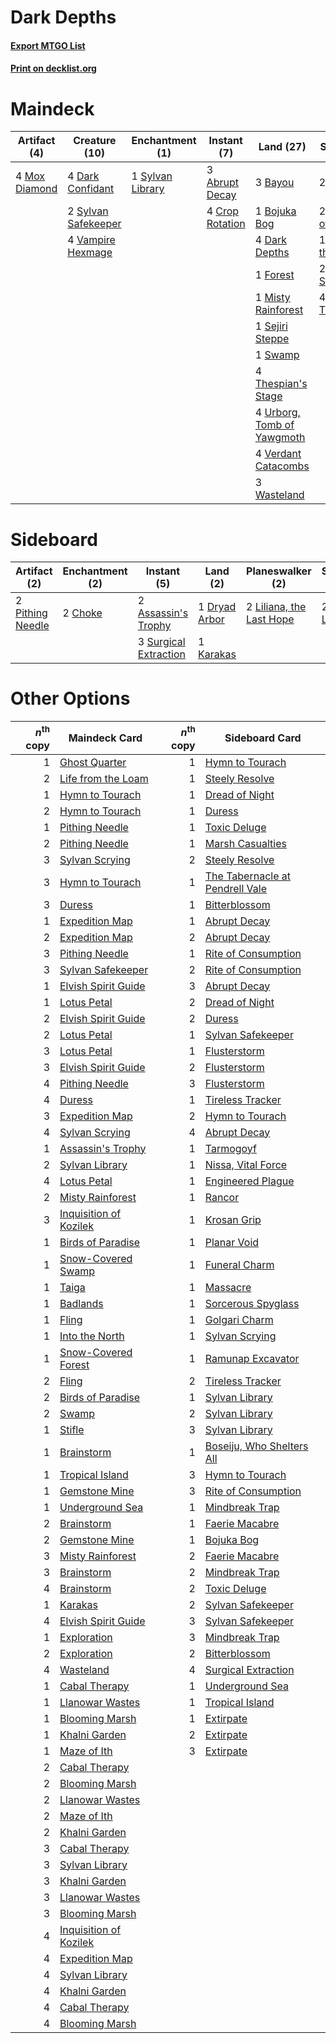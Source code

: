 # Dark Depths

#### [Export MTGO List](../collection/Dark%20Depths/Dark%20Depths.txt)
#### [Print on decklist.org](http://decklist.org/?deckmain=3%09Abrupt%20Decay%0A3%09Bayou%0A1%09Bojuka%20Bog%0A4%09Crop%20Rotation%0A4%09Dark%20Confidant%0A4%09Dark%20Depths%0A2%09Duress%0A1%09Forest%0A2%09Inquisition%20of%20Kozilek%0A1%09Life%20from%20the%20Loam%0A1%09Misty%20Rainforest%0A4%09Mox%20Diamond%0A1%09Sejiri%20Steppe%0A1%09Swamp%0A1%09Sylvan%20Library%0A2%09Sylvan%20Safekeeper%0A2%09Sylvan%20Scrying%0A4%09Thespian's%20Stage%0A4%09Thoughtseize%0A4%09Urborg,%20Tomb%20of%20Yawgmoth%0A4%09Vampire%20Hexmage%0A4%09Verdant%20Catacombs%0A3%09Wasteland&deckside=2%09Assassin's%20Trophy%0A2%09Choke%0A1%09Dryad%20Arbor%0A1%09Karakas%0A2%09Liliana,%20the%20Last%20Hope%0A2%09Lost%20Legacy%0A2%09Pithing%20Needle%0A3%09Surgical%20Extraction)
# Maindeck

|                                      Artifact (4)                                      |                                        Creature (10)                                         |                                      Enchantment (1)                                      |                                       Instant (7)                                        |                                              Land (27)                                              |                                           Sorcery (11)                                            |
|----------------------------------------------------------------------------------------|----------------------------------------------------------------------------------------------|-------------------------------------------------------------------------------------------|------------------------------------------------------------------------------------------|-----------------------------------------------------------------------------------------------------|---------------------------------------------------------------------------------------------------|
|4 [Mox Diamond](http://gatherer.wizards.com/Pages/Card/Details.aspx?multiverseid=212634)|4 [Dark Confidant](http://gatherer.wizards.com/Pages/Card/Details.aspx?multiverseid=370413)   |1 [Sylvan Library](http://gatherer.wizards.com/Pages/Card/Details.aspx?multiverseid=383120)|3 [Abrupt Decay](http://gatherer.wizards.com/Pages/Card/Details.aspx?multiverseid=425971) |3 [Bayou](http://gatherer.wizards.com/Pages/Card/Details.aspx?multiverseid=382860)                   |2 [Duress](http://gatherer.wizards.com/Pages/Card/Details.aspx?multiverseid=270465)                |
|                                                                                        |2 [Sylvan Safekeeper](http://gatherer.wizards.com/Pages/Card/Details.aspx?multiverseid=430371)|                                                                                           |4 [Crop Rotation](http://gatherer.wizards.com/Pages/Card/Details.aspx?multiverseid=417430)|1 [Bojuka Bog](http://gatherer.wizards.com/Pages/Card/Details.aspx?multiverseid=247536)              |2 [Inquisition of Kozilek](http://gatherer.wizards.com/Pages/Card/Details.aspx?multiverseid=425900)|
|                                                                                        |4 [Vampire Hexmage](http://gatherer.wizards.com/Pages/Card/Details.aspx?multiverseid=382397)  |                                                                                           |                                                                                          |4 [Dark Depths](http://gatherer.wizards.com/Pages/Card/Details.aspx?multiverseid=416746)             |1 [Life from the Loam](http://gatherer.wizards.com/Pages/Card/Details.aspx?multiverseid=370398)    |
|                                                                                        |                                                                                              |                                                                                           |                                                                                          |1 [Forest](http://gatherer.wizards.com/Pages/Card/Details.aspx?multiverseid=439605)                  |2 [Sylvan Scrying](http://gatherer.wizards.com/Pages/Card/Details.aspx?multiverseid=49529)         |
|                                                                                        |                                                                                              |                                                                                           |                                                                                          |1 [Misty Rainforest](http://gatherer.wizards.com/Pages/Card/Details.aspx?multiverseid=426065)        |4 [Thoughtseize](http://gatherer.wizards.com/Pages/Card/Details.aspx?multiverseid=438676)          |
|                                                                                        |                                                                                              |                                                                                           |                                                                                          |1 [Sejiri Steppe](http://gatherer.wizards.com/Pages/Card/Details.aspx?multiverseid=243453)           |                                                                                                   |
|                                                                                        |                                                                                              |                                                                                           |                                                                                          |1 [Swamp](http://gatherer.wizards.com/Pages/Card/Details.aspx?multiverseid=439603)                   |                                                                                                   |
|                                                                                        |                                                                                              |                                                                                           |                                                                                          |4 [Thespian's Stage](http://gatherer.wizards.com/Pages/Card/Details.aspx?multiverseid=366353)        |                                                                                                   |
|                                                                                        |                                                                                              |                                                                                           |                                                                                          |4 [Urborg, Tomb of Yawgmoth](http://gatherer.wizards.com/Pages/Card/Details.aspx?multiverseid=287330)|                                                                                                   |
|                                                                                        |                                                                                              |                                                                                           |                                                                                          |4 [Verdant Catacombs](http://gatherer.wizards.com/Pages/Card/Details.aspx?multiverseid=426074)       |                                                                                                   |
|                                                                                        |                                                                                              |                                                                                           |                                                                                          |3 [Wasteland](http://gatherer.wizards.com/Pages/Card/Details.aspx?multiverseid=413790)               |                                                                                                   |


# Sideboard

|                                       Artifact (2)                                        |                                 Enchantment (2)                                  |                                          Instant (5)                                           |                                        Land (2)                                        |                                         Planeswalker (2)                                          |                                      Sorcery (2)                                       |
|-------------------------------------------------------------------------------------------|----------------------------------------------------------------------------------|------------------------------------------------------------------------------------------------|----------------------------------------------------------------------------------------|---------------------------------------------------------------------------------------------------|----------------------------------------------------------------------------------------|
|2 [Pithing Needle](http://gatherer.wizards.com/Pages/Card/Details.aspx?multiverseid=425815)|2 [Choke](http://gatherer.wizards.com/Pages/Card/Details.aspx?multiverseid=430685)|2 [Assassin's Trophy](http://gatherer.wizards.com/Pages/Card/Details.aspx?multiverseid=452902)  |1 [Dryad Arbor](http://gatherer.wizards.com/Pages/Card/Details.aspx?multiverseid=282542)|2 [Liliana, the Last Hope](http://gatherer.wizards.com/Pages/Card/Details.aspx?multiverseid=414388)|2 [Lost Legacy](http://gatherer.wizards.com/Pages/Card/Details.aspx?multiverseid=417661)|
|                                                                                           |                                                                                  |3 [Surgical Extraction](http://gatherer.wizards.com/Pages/Card/Details.aspx?multiverseid=397706)|1 [Karakas](http://gatherer.wizards.com/Pages/Card/Details.aspx?multiverseid=201198)    |                                                                                                   |                                                                                        |


# Other Options

|*n*<sup>th</sup> copy|                                          Maindeck Card                                          |*n*<sup>th</sup> copy|                                              Sideboard Card                                              |
|--------------------:|-------------------------------------------------------------------------------------------------|--------------------:|----------------------------------------------------------------------------------------------------------|
|                    1|[Ghost Quarter](http://gatherer.wizards.com/Pages/Card/Details.aspx?multiverseid=430470)         |                    1|[Hymn to Tourach](http://gatherer.wizards.com/Pages/Card/Details.aspx?multiverseid=382976)                |
|                    2|[Life from the Loam](http://gatherer.wizards.com/Pages/Card/Details.aspx?multiverseid=370398)    |                    1|[Steely Resolve](http://gatherer.wizards.com/Pages/Card/Details.aspx?multiverseid=40130)                  |
|                    1|[Hymn to Tourach](http://gatherer.wizards.com/Pages/Card/Details.aspx?multiverseid=382976)       |                    1|[Dread of Night](http://gatherer.wizards.com/Pages/Card/Details.aspx?multiverseid=4658)                   |
|                    2|[Hymn to Tourach](http://gatherer.wizards.com/Pages/Card/Details.aspx?multiverseid=382976)       |                    1|[Duress](http://gatherer.wizards.com/Pages/Card/Details.aspx?multiverseid=270465)                         |
|                    1|[Pithing Needle](http://gatherer.wizards.com/Pages/Card/Details.aspx?multiverseid=425815)        |                    1|[Toxic Deluge](http://gatherer.wizards.com/Pages/Card/Details.aspx?multiverseid=413650)                   |
|                    2|[Pithing Needle](http://gatherer.wizards.com/Pages/Card/Details.aspx?multiverseid=425815)        |                    1|[Marsh Casualties](http://gatherer.wizards.com/Pages/Card/Details.aspx?multiverseid=401696)               |
|                    3|[Sylvan Scrying](http://gatherer.wizards.com/Pages/Card/Details.aspx?multiverseid=49529)         |                    2|[Steely Resolve](http://gatherer.wizards.com/Pages/Card/Details.aspx?multiverseid=40130)                  |
|                    3|[Hymn to Tourach](http://gatherer.wizards.com/Pages/Card/Details.aspx?multiverseid=382976)       |                    1|[The Tabernacle at Pendrell Vale](http://gatherer.wizards.com/Pages/Card/Details.aspx?multiverseid=201236)|
|                    3|[Duress](http://gatherer.wizards.com/Pages/Card/Details.aspx?multiverseid=270465)                |                    1|[Bitterblossom](http://gatherer.wizards.com/Pages/Card/Details.aspx?multiverseid=397701)                  |
|                    1|[Expedition Map](http://gatherer.wizards.com/Pages/Card/Details.aspx?multiverseid=397742)        |                    1|[Abrupt Decay](http://gatherer.wizards.com/Pages/Card/Details.aspx?multiverseid=425971)                   |
|                    2|[Expedition Map](http://gatherer.wizards.com/Pages/Card/Details.aspx?multiverseid=397742)        |                    2|[Abrupt Decay](http://gatherer.wizards.com/Pages/Card/Details.aspx?multiverseid=425971)                   |
|                    3|[Pithing Needle](http://gatherer.wizards.com/Pages/Card/Details.aspx?multiverseid=425815)        |                    1|[Rite of Consumption](http://gatherer.wizards.com/Pages/Card/Details.aspx?multiverseid=159400)            |
|                    3|[Sylvan Safekeeper](http://gatherer.wizards.com/Pages/Card/Details.aspx?multiverseid=430371)     |                    2|[Rite of Consumption](http://gatherer.wizards.com/Pages/Card/Details.aspx?multiverseid=159400)            |
|                    1|[Elvish Spirit Guide](http://gatherer.wizards.com/Pages/Card/Details.aspx?multiverseid=184542)   |                    3|[Abrupt Decay](http://gatherer.wizards.com/Pages/Card/Details.aspx?multiverseid=425971)                   |
|                    1|[Lotus Petal](http://gatherer.wizards.com/Pages/Card/Details.aspx?multiverseid=420602)           |                    2|[Dread of Night](http://gatherer.wizards.com/Pages/Card/Details.aspx?multiverseid=4658)                   |
|                    2|[Elvish Spirit Guide](http://gatherer.wizards.com/Pages/Card/Details.aspx?multiverseid=184542)   |                    2|[Duress](http://gatherer.wizards.com/Pages/Card/Details.aspx?multiverseid=270465)                         |
|                    2|[Lotus Petal](http://gatherer.wizards.com/Pages/Card/Details.aspx?multiverseid=420602)           |                    1|[Sylvan Safekeeper](http://gatherer.wizards.com/Pages/Card/Details.aspx?multiverseid=430371)              |
|                    3|[Lotus Petal](http://gatherer.wizards.com/Pages/Card/Details.aspx?multiverseid=420602)           |                    1|[Flusterstorm](http://gatherer.wizards.com/Pages/Card/Details.aspx?multiverseid=382942)                   |
|                    3|[Elvish Spirit Guide](http://gatherer.wizards.com/Pages/Card/Details.aspx?multiverseid=184542)   |                    2|[Flusterstorm](http://gatherer.wizards.com/Pages/Card/Details.aspx?multiverseid=382942)                   |
|                    4|[Pithing Needle](http://gatherer.wizards.com/Pages/Card/Details.aspx?multiverseid=425815)        |                    3|[Flusterstorm](http://gatherer.wizards.com/Pages/Card/Details.aspx?multiverseid=382942)                   |
|                    4|[Duress](http://gatherer.wizards.com/Pages/Card/Details.aspx?multiverseid=270465)                |                    1|[Tireless Tracker](http://gatherer.wizards.com/Pages/Card/Details.aspx?multiverseid=409997)               |
|                    3|[Expedition Map](http://gatherer.wizards.com/Pages/Card/Details.aspx?multiverseid=397742)        |                    2|[Hymn to Tourach](http://gatherer.wizards.com/Pages/Card/Details.aspx?multiverseid=382976)                |
|                    4|[Sylvan Scrying](http://gatherer.wizards.com/Pages/Card/Details.aspx?multiverseid=49529)         |                    4|[Abrupt Decay](http://gatherer.wizards.com/Pages/Card/Details.aspx?multiverseid=425971)                   |
|                    1|[Assassin's Trophy](http://gatherer.wizards.com/Pages/Card/Details.aspx?multiverseid=452902)     |                    1|[Tarmogoyf](http://gatherer.wizards.com/Pages/Card/Details.aspx?multiverseid=370404)                      |
|                    2|[Sylvan Library](http://gatherer.wizards.com/Pages/Card/Details.aspx?multiverseid=383120)        |                    1|[Nissa, Vital Force](http://gatherer.wizards.com/Pages/Card/Details.aspx?multiverseid=417736)             |
|                    4|[Lotus Petal](http://gatherer.wizards.com/Pages/Card/Details.aspx?multiverseid=420602)           |                    1|[Engineered Plague](http://gatherer.wizards.com/Pages/Card/Details.aspx?multiverseid=12944)               |
|                    2|[Misty Rainforest](http://gatherer.wizards.com/Pages/Card/Details.aspx?multiverseid=426065)      |                    1|[Rancor](http://gatherer.wizards.com/Pages/Card/Details.aspx?multiverseid=423501)                         |
|                    3|[Inquisition of Kozilek](http://gatherer.wizards.com/Pages/Card/Details.aspx?multiverseid=425900)|                    1|[Krosan Grip](http://gatherer.wizards.com/Pages/Card/Details.aspx?multiverseid=370557)                    |
|                    1|[Birds of Paradise](http://gatherer.wizards.com/Pages/Card/Details.aspx?multiverseid=416933)     |                    1|[Planar Void](http://gatherer.wizards.com/Pages/Card/Details.aspx?multiverseid=5608)                      |
|                    1|[Snow-Covered Swamp](http://gatherer.wizards.com/Pages/Card/Details.aspx?multiverseid=184816)    |                    1|[Funeral Charm](http://gatherer.wizards.com/Pages/Card/Details.aspx?multiverseid=3618)                    |
|                    1|[Taiga](http://gatherer.wizards.com/Pages/Card/Details.aspx?multiverseid=383122)                 |                    1|[Massacre](http://gatherer.wizards.com/Pages/Card/Details.aspx?multiverseid=21324)                        |
|                    1|[Badlands](http://gatherer.wizards.com/Pages/Card/Details.aspx?multiverseid=382852)              |                    1|[Sorcerous Spyglass](http://gatherer.wizards.com/Pages/Card/Details.aspx?multiverseid=435407)             |
|                    1|[Fling](http://gatherer.wizards.com/Pages/Card/Details.aspx?multiverseid=423469)                 |                    1|[Golgari Charm](http://gatherer.wizards.com/Pages/Card/Details.aspx?multiverseid=430396)                  |
|                    1|[Into the North](http://gatherer.wizards.com/Pages/Card/Details.aspx?multiverseid=121199)        |                    1|[Sylvan Scrying](http://gatherer.wizards.com/Pages/Card/Details.aspx?multiverseid=49529)                  |
|                    1|[Snow-Covered Forest](http://gatherer.wizards.com/Pages/Card/Details.aspx?multiverseid=184812)   |                    1|[Ramunap Excavator](http://gatherer.wizards.com/Pages/Card/Details.aspx?multiverseid=430818)              |
|                    2|[Fling](http://gatherer.wizards.com/Pages/Card/Details.aspx?multiverseid=423469)                 |                    2|[Tireless Tracker](http://gatherer.wizards.com/Pages/Card/Details.aspx?multiverseid=409997)               |
|                    2|[Birds of Paradise](http://gatherer.wizards.com/Pages/Card/Details.aspx?multiverseid=416933)     |                    1|[Sylvan Library](http://gatherer.wizards.com/Pages/Card/Details.aspx?multiverseid=383120)                 |
|                    2|[Swamp](http://gatherer.wizards.com/Pages/Card/Details.aspx?multiverseid=439603)                 |                    2|[Sylvan Library](http://gatherer.wizards.com/Pages/Card/Details.aspx?multiverseid=383120)                 |
|                    1|[Stifle](http://gatherer.wizards.com/Pages/Card/Details.aspx?multiverseid=429877)                |                    3|[Sylvan Library](http://gatherer.wizards.com/Pages/Card/Details.aspx?multiverseid=383120)                 |
|                    1|[Brainstorm](http://gatherer.wizards.com/Pages/Card/Details.aspx?multiverseid=382871)            |                    1|[Boseiju, Who Shelters All](http://gatherer.wizards.com/Pages/Card/Details.aspx?multiverseid=291507)      |
|                    1|[Tropical Island](http://gatherer.wizards.com/Pages/Card/Details.aspx?multiverseid=383138)       |                    3|[Hymn to Tourach](http://gatherer.wizards.com/Pages/Card/Details.aspx?multiverseid=382976)                |
|                    1|[Gemstone Mine](http://gatherer.wizards.com/Pages/Card/Details.aspx?multiverseid=4592)           |                    3|[Rite of Consumption](http://gatherer.wizards.com/Pages/Card/Details.aspx?multiverseid=159400)            |
|                    1|[Underground Sea](http://gatherer.wizards.com/Pages/Card/Details.aspx?multiverseid=383142)       |                    1|[Mindbreak Trap](http://gatherer.wizards.com/Pages/Card/Details.aspx?multiverseid=197532)                 |
|                    2|[Brainstorm](http://gatherer.wizards.com/Pages/Card/Details.aspx?multiverseid=382871)            |                    1|[Faerie Macabre](http://gatherer.wizards.com/Pages/Card/Details.aspx?multiverseid=370410)                 |
|                    2|[Gemstone Mine](http://gatherer.wizards.com/Pages/Card/Details.aspx?multiverseid=4592)           |                    1|[Bojuka Bog](http://gatherer.wizards.com/Pages/Card/Details.aspx?multiverseid=247536)                     |
|                    3|[Misty Rainforest](http://gatherer.wizards.com/Pages/Card/Details.aspx?multiverseid=426065)      |                    2|[Faerie Macabre](http://gatherer.wizards.com/Pages/Card/Details.aspx?multiverseid=370410)                 |
|                    3|[Brainstorm](http://gatherer.wizards.com/Pages/Card/Details.aspx?multiverseid=382871)            |                    2|[Mindbreak Trap](http://gatherer.wizards.com/Pages/Card/Details.aspx?multiverseid=197532)                 |
|                    4|[Brainstorm](http://gatherer.wizards.com/Pages/Card/Details.aspx?multiverseid=382871)            |                    2|[Toxic Deluge](http://gatherer.wizards.com/Pages/Card/Details.aspx?multiverseid=413650)                   |
|                    1|[Karakas](http://gatherer.wizards.com/Pages/Card/Details.aspx?multiverseid=201198)               |                    2|[Sylvan Safekeeper](http://gatherer.wizards.com/Pages/Card/Details.aspx?multiverseid=430371)              |
|                    4|[Elvish Spirit Guide](http://gatherer.wizards.com/Pages/Card/Details.aspx?multiverseid=184542)   |                    3|[Sylvan Safekeeper](http://gatherer.wizards.com/Pages/Card/Details.aspx?multiverseid=430371)              |
|                    1|[Exploration](http://gatherer.wizards.com/Pages/Card/Details.aspx?multiverseid=382262)           |                    3|[Mindbreak Trap](http://gatherer.wizards.com/Pages/Card/Details.aspx?multiverseid=197532)                 |
|                    2|[Exploration](http://gatherer.wizards.com/Pages/Card/Details.aspx?multiverseid=382262)           |                    2|[Bitterblossom](http://gatherer.wizards.com/Pages/Card/Details.aspx?multiverseid=397701)                  |
|                    4|[Wasteland](http://gatherer.wizards.com/Pages/Card/Details.aspx?multiverseid=413790)             |                    4|[Surgical Extraction](http://gatherer.wizards.com/Pages/Card/Details.aspx?multiverseid=397706)            |
|                    1|[Cabal Therapy](http://gatherer.wizards.com/Pages/Card/Details.aspx?multiverseid=265166)         |                    1|[Underground Sea](http://gatherer.wizards.com/Pages/Card/Details.aspx?multiverseid=383142)                |
|                    1|[Llanowar Wastes](http://gatherer.wizards.com/Pages/Card/Details.aspx?multiverseid=398589)       |                    1|[Tropical Island](http://gatherer.wizards.com/Pages/Card/Details.aspx?multiverseid=383138)                |
|                    1|[Blooming Marsh](http://gatherer.wizards.com/Pages/Card/Details.aspx?multiverseid=417816)        |                    1|[Extirpate](http://gatherer.wizards.com/Pages/Card/Details.aspx?multiverseid=370384)                      |
|                    1|[Khalni Garden](http://gatherer.wizards.com/Pages/Card/Details.aspx?multiverseid=423547)         |                    2|[Extirpate](http://gatherer.wizards.com/Pages/Card/Details.aspx?multiverseid=370384)                      |
|                    1|[Maze of Ith](http://gatherer.wizards.com/Pages/Card/Details.aspx?multiverseid=201263)           |                    3|[Extirpate](http://gatherer.wizards.com/Pages/Card/Details.aspx?multiverseid=370384)                      |
|                    2|[Cabal Therapy](http://gatherer.wizards.com/Pages/Card/Details.aspx?multiverseid=265166)         |                     |                                                                                                          |
|                    2|[Blooming Marsh](http://gatherer.wizards.com/Pages/Card/Details.aspx?multiverseid=417816)        |                     |                                                                                                          |
|                    2|[Llanowar Wastes](http://gatherer.wizards.com/Pages/Card/Details.aspx?multiverseid=398589)       |                     |                                                                                                          |
|                    2|[Maze of Ith](http://gatherer.wizards.com/Pages/Card/Details.aspx?multiverseid=201263)           |                     |                                                                                                          |
|                    2|[Khalni Garden](http://gatherer.wizards.com/Pages/Card/Details.aspx?multiverseid=423547)         |                     |                                                                                                          |
|                    3|[Cabal Therapy](http://gatherer.wizards.com/Pages/Card/Details.aspx?multiverseid=265166)         |                     |                                                                                                          |
|                    3|[Sylvan Library](http://gatherer.wizards.com/Pages/Card/Details.aspx?multiverseid=383120)        |                     |                                                                                                          |
|                    3|[Khalni Garden](http://gatherer.wizards.com/Pages/Card/Details.aspx?multiverseid=423547)         |                     |                                                                                                          |
|                    3|[Llanowar Wastes](http://gatherer.wizards.com/Pages/Card/Details.aspx?multiverseid=398589)       |                     |                                                                                                          |
|                    3|[Blooming Marsh](http://gatherer.wizards.com/Pages/Card/Details.aspx?multiverseid=417816)        |                     |                                                                                                          |
|                    4|[Inquisition of Kozilek](http://gatherer.wizards.com/Pages/Card/Details.aspx?multiverseid=425900)|                     |                                                                                                          |
|                    4|[Expedition Map](http://gatherer.wizards.com/Pages/Card/Details.aspx?multiverseid=397742)        |                     |                                                                                                          |
|                    4|[Sylvan Library](http://gatherer.wizards.com/Pages/Card/Details.aspx?multiverseid=383120)        |                     |                                                                                                          |
|                    4|[Khalni Garden](http://gatherer.wizards.com/Pages/Card/Details.aspx?multiverseid=423547)         |                     |                                                                                                          |
|                    4|[Cabal Therapy](http://gatherer.wizards.com/Pages/Card/Details.aspx?multiverseid=265166)         |                     |                                                                                                          |
|                    4|[Blooming Marsh](http://gatherer.wizards.com/Pages/Card/Details.aspx?multiverseid=417816)        |                     |                                                                                                          |


